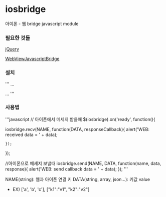 # iosbridge

아이폰 - 웹 bridge javascript module



### 필요한 것들

[jQuery](https://jquery.com/)


[WebViewJavascriptBridge](https://github.com/marcuswestin/WebViewJavascriptBridge)



### 설치

'''
...
<script src="https://code.jquery.com/jquery-3.2.1.min.js"></script>
<script src="iosbridge.js"></script>
...
'''


### 사용법

'''javascript
// 아이폰에서 메세지 받을때
$(iosbridge).on('ready', function(){

  iosbridge.recv(NAME, function(DATA, responseCallback){
		alert('WEB: received data = ' + data);
		
	});

});

//아이폰으로 메세지 보낼때
iosbridge.send(NAME, DATA, function(name, data, response){
  alert('WEB: send callback data = ' + data);
});
'''

NAME(string): 웹과 아이폰 연결 키
DATA(string, array, json...): 키값 value
  - EX) ['a', 'b', 'c'], ["k1":"v1", "k2":"v2"] 







